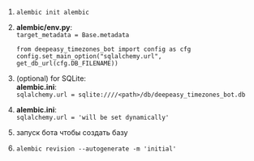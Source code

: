 1. ```alembic init alembic```

2. **alembic/env.py**:  
  ```target_metadata = Base.metadata```

    ```
    from deepeasy_timezones_bot import config as cfg
    config.set_main_option("sqlalchemy.url", get_db_url(cfg.DB_FILENAME))
    ```

3. (optional) for SQLite:  
  **alembic.ini**:  
  ```sqlalchemy.url = sqlite:////<path>/db/deepeasy_timezones_bot.db```

4. **alembic.ini**:  
  ```sqlalchemy.url = 'will be set dynamically'```

5. запуск бота чтобы создать базу

6. ```alembic revision --autogenerate -m 'initial'```
